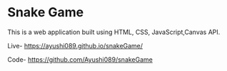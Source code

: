 # Snake Game 

This is a web application built using HTML, CSS, JavaScript,Canvas API.

 Live- https://ayushi089.github.io/snakeGame/

Code- https://github.com/Ayushi089/snakeGame
